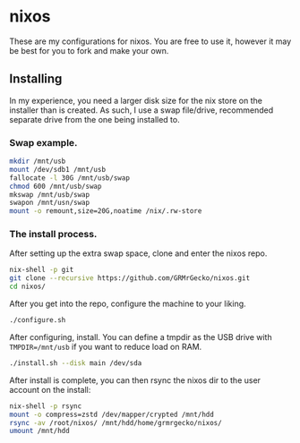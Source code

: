 # nixos
These are my configurations for nixos. You are free to use it, however it may be best for you to fork and make your own.

## Installing
In my experience, you need a larger disk size for the nix store on the installer than is created. As such, I use a swap file/drive, recommended separate drive from the one being installed to.

### Swap example.

```bash
mkdir /mnt/usb
mount /dev/sdb1 /mnt/usb
fallocate -l 30G /mnt/usb/swap
chmod 600 /mnt/usb/swap
mkswap /mnt/usb/swap
swapon /mnt/usn/swap
mount -o remount,size=20G,noatime /nix/.rw-store
```

### The install process.

After setting up the extra swap space, clone and enter the nixos repo.
```bash
nix-shell -p git
git clone --recursive https://github.com/GRMrGecko/nixos.git
cd nixos/
```

After you get into the repo, configure the machine to your liking.
```bash
./configure.sh
```

After configuring, install. You can define a tmpdir as the USB drive with `TMPDIR=/mnt/usb` if you want to reduce load on RAM.
```bash
./install.sh --disk main /dev/sda
```

After install is complete, you can then rsync the nixos dir to the user account on the install:
```bash
nix-shell -p rsync
mount -o compress=zstd /dev/mapper/crypted /mnt/hdd
rsync -av /root/nixos/ /mnt/hdd/home/grmrgecko/nixos/
umount /mnt/hdd
```
